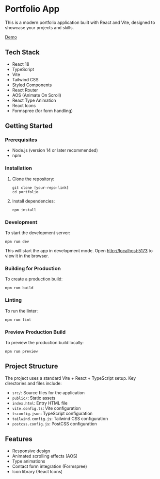 # Portfolio App

This is a modern portfolio application built with React and Vite, designed to showcase your projects and skills.

[Demo](https://s-d-portfolio.netlify.app/)

## Tech Stack

- React 18
- TypeScript
- Vite
- Tailwind CSS
- Styled Components
- React Router
- AOS (Animate On Scroll)
- React Type Animation
- React Icons
- Formspree (for form handling)

## Getting Started

### Prerequisites

- Node.js (version 14 or later recommended)
- npm 

### Installation

1. Clone the repository:

   ```
   git clone [your-repo-link]
   cd portfolio
   ```

2. Install dependencies:
   ```
   npm install
   ```

### Development

To start the development server:

```
npm run dev
```

This will start the app in development mode. Open [http://localhost:5173](http://localhost:5173) to view it in the browser.

### Building for Production

To create a production build:

```
npm run build
```

### Linting

To run the linter:

```
npm run lint
```

### Preview Production Build

To preview the production build locally:

```
npm run preview
```

## Project Structure

The project uses a standard Vite + React + TypeScript setup. Key directories and files include:

- `src/`: Source files for the application
- `public/`: Static assets
- `index.html`: Entry HTML file
- `vite.config.ts`: Vite configuration
- `tsconfig.json`: TypeScript configuration
- `tailwind.config.js`: Tailwind CSS configuration
- `postcss.config.js`: PostCSS configuration

## Features

- Responsive design
- Animated scrolling effects (AOS)
- Type animations
- Contact form integration (Formspree)
- Icon library (React Icons)
